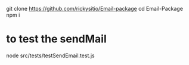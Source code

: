 git clone https://github.com/rickysitio/Email-package
cd Email-Package
npm i 

# to test the sendMail
node src/tests/testSendEmail.test.js
